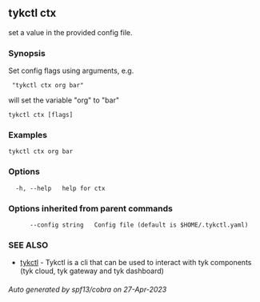 ## tykctl ctx

set a value in the provided config file.

### Synopsis

Set config flags using arguments, e.g.
		
     "tykctl ctx org bar"
	
will set the variable "org" to "bar"


```
tykctl ctx [flags]
```

### Examples

```
tykctl ctx org bar
```

### Options

```
  -h, --help   help for ctx
```

### Options inherited from parent commands

```
      --config string   Config file (default is $HOME/.tykctl.yaml)
```

### SEE ALSO

* [tykctl](tykctl.md)	 - Tykctl is a cli that can be used to interact with tyk components (tyk cloud, tyk gateway and tyk dashboard)

###### Auto generated by spf13/cobra on 27-Apr-2023
